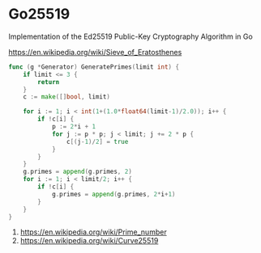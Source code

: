 # Go25519
Implementation of the Ed25519 Public-Key Cryptography Algorithm in Go


https://en.wikipedia.org/wiki/Sieve_of_Eratosthenes
```go
func (g *Generator) GeneratePrimes(limit int) {
	if limit <= 3 {
		return
	}
	c := make([]bool, limit)

	for i := 1; i < int(1+(1.0*float64(limit-1)/2.0)); i++ {
		if !c[i] {
			p := 2*i + 1
			for j := p * p; j < limit; j += 2 * p {
				c[(j-1)/2] = true
			}
		}
	}
	g.primes = append(g.primes, 2)
	for i := 1; i < limit/2; i++ {
		if !c[i] {
			g.primes = append(g.primes, 2*i+1)
		}
	}
}
```


1. https://en.wikipedia.org/wiki/Prime_number
2. https://en.wikipedia.org/wiki/Curve25519

